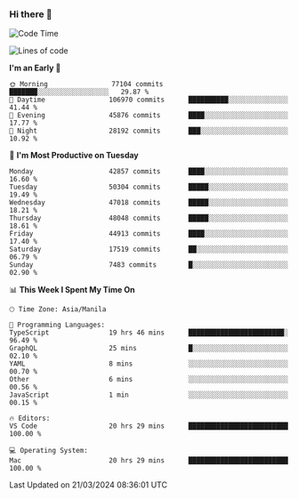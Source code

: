 ### Hi there 👋

<!--START_SECTION:waka-->
![Code Time](http://img.shields.io/badge/Code%20Time-4%2C977%20hrs%2036%20mins-blue)

![Lines of code](https://img.shields.io/badge/From%20Hello%20World%20I%27ve%20Written-116.4%20million%20lines%20of%20code-blue)

**I'm an Early 🐤** 

```text
🌞 Morning                77104 commits       ███████░░░░░░░░░░░░░░░░░░   29.87 % 
🌆 Daytime                106970 commits      ██████████░░░░░░░░░░░░░░░   41.44 % 
🌃 Evening                45876 commits       ████░░░░░░░░░░░░░░░░░░░░░   17.77 % 
🌙 Night                  28192 commits       ███░░░░░░░░░░░░░░░░░░░░░░   10.92 % 
```
📅 **I'm Most Productive on Tuesday** 

```text
Monday                   42857 commits       ████░░░░░░░░░░░░░░░░░░░░░   16.60 % 
Tuesday                  50304 commits       █████░░░░░░░░░░░░░░░░░░░░   19.49 % 
Wednesday                47018 commits       █████░░░░░░░░░░░░░░░░░░░░   18.21 % 
Thursday                 48048 commits       █████░░░░░░░░░░░░░░░░░░░░   18.61 % 
Friday                   44913 commits       ████░░░░░░░░░░░░░░░░░░░░░   17.40 % 
Saturday                 17519 commits       ██░░░░░░░░░░░░░░░░░░░░░░░   06.79 % 
Sunday                   7483 commits        █░░░░░░░░░░░░░░░░░░░░░░░░   02.90 % 
```


📊 **This Week I Spent My Time On** 

```text
🕑︎ Time Zone: Asia/Manila

💬 Programming Languages: 
TypeScript               19 hrs 46 mins      ████████████████████████░   96.49 % 
GraphQL                  25 mins             █░░░░░░░░░░░░░░░░░░░░░░░░   02.10 % 
YAML                     8 mins              ░░░░░░░░░░░░░░░░░░░░░░░░░   00.70 % 
Other                    6 mins              ░░░░░░░░░░░░░░░░░░░░░░░░░   00.56 % 
JavaScript               1 min               ░░░░░░░░░░░░░░░░░░░░░░░░░   00.15 % 

🔥 Editors: 
VS Code                  20 hrs 29 mins      █████████████████████████   100.00 % 

💻 Operating System: 
Mac                      20 hrs 29 mins      █████████████████████████   100.00 % 
```


 Last Updated on 21/03/2024 08:36:01 UTC
<!--END_SECTION:waka-->


<!--
**rad182/rad182** is a ✨ _special_ ✨ repository because its `README.md` (this file) appears on your GitHub profile.

Here are some ideas to get you started:

- 🔭 I’m currently working on ...
- 🌱 I’m currently learning ...
- 👯 I’m looking to collaborate on ...
- 🤔 I’m looking for help with ...
- 💬 Ask me about ...
- 📫 How to reach me: ...
- 😄 Pronouns: ...
- ⚡ Fun fact: ...
-->
